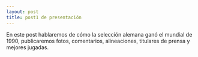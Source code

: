 ```yaml
---
layout: post
title: post1 de presentación
---
```


En este post hablaremos de cómo la selección alemana ganó el mundial de 1990, publicaremos fotos, comentarios, alineaciones, titulares de prensa y mejores jugadas.

